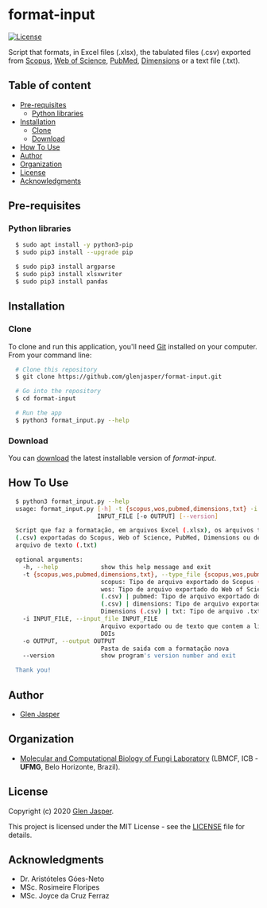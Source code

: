 format-input
======================
[![License](https://poser.pugx.org/badges/poser/license.svg)](./LICENSE)

Script that formats, in Excel files (.xlsx), the tabulated files (.csv) exported from [Scopus](https://www.scopus.com), [Web of Science](https://clarivate.com/webofsciencegroup/solutions/web-of-science), [PubMed](https://www.ncbi.nlm.nih.gov/pubmed), [Dimensions](https://app.dimensions.ai) or a text file (.txt).

## Table of content

- [Pre-requisites](#pre-requisites)
    - [Python libraries](#python-libraries)
- [Installation](#installation)
    - [Clone](#clone)
    - [Download](#download)
- [How To Use](#how-to-use)
- [Author](#author)
- [Organization](#organization)
- [License](#license)
- [Acknowledgments](#acknowledgments)

## Pre-requisites

### Python libraries

```sh
  $ sudo apt install -y python3-pip
  $ sudo pip3 install --upgrade pip
```

```sh
  $ sudo pip3 install argparse
  $ sudo pip3 install xlsxwriter
  $ sudo pip3 install pandas
```

## Installation

### Clone

To clone and run this application, you'll need [Git](https://git-scm.com) installed on your computer. From your command line:

```bash
  # Clone this repository
  $ git clone https://github.com/glenjasper/format-input.git

  # Go into the repository
  $ cd format-input

  # Run the app
  $ python3 format_input.py --help
```

### Download

You can [download](https://github.com/glenjasper/format-input/archive/master.zip) the latest installable version of _format-input_.

## How To Use

```sh  
  $ python3 format_input.py --help
  usage: format_input.py [-h] -t {scopus,wos,pubmed,dimensions,txt} -i
                         INPUT_FILE [-o OUTPUT] [--version]

  Script que faz a formatação, em arquivos Excel (.xlsx), os arquivos tabulados
  (.csv) exportadas do Scopus, Web of Science, PubMed, Dimensions ou de um
  arquivo de texto (.txt)

  optional arguments:
    -h, --help            show this help message and exit
    -t {scopus,wos,pubmed,dimensions,txt}, --type_file {scopus,wos,pubmed,dimensions,txt}
                          scopus: Tipo de arquivo exportado do Scopus (.csv) |
                          wos: Tipo de arquivo exportado do Web of Science
                          (.csv) | pubmed: Tipo de arquivo exportado do PubMed
                          (.csv) | dimensions: Tipo de arquivo exportado do
                          Dimensions (.csv) | txt: Tipo de arquivo .txt
    -i INPUT_FILE, --input_file INPUT_FILE
                          Arquivo exportado ou de texto que contem a lista dos
                          DOIs
    -o OUTPUT, --output OUTPUT
                          Pasta de saida com a formatação nova
    --version             show program's version number and exit

  Thank you!
```

## Author

* [Glen Jasper](https://github.com/glenjasper)

## Organization
* [Molecular and Computational Biology of Fungi Laboratory](http://lbmcf.pythonanywhere.com) (LBMCF, ICB - **UFMG**, Belo Horizonte, Brazil).

## License

Copyright (c) 2020 [Glen Jasper](https://github.com/glenjasper).

This project is licensed under the MIT License - see the [LICENSE](./LICENSE) file for details.

## Acknowledgments

* Dr. Aristóteles Góes-Neto
* MSc. Rosimeire Floripes
* MSc. Joyce da Cruz Ferraz
